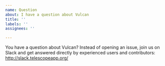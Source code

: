 ```yaml
---
name: Question
about: I have a question about Vulcan
title: ''
labels: ''
assignees: ''

---
```


You have a question about Vulcan? Instead of opening an issue, join us on Slack and get answered directly by experienced users and contributors: http://slack.telescopeapp.org/
